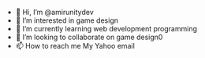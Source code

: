 - 👋 Hi, I’m @amirunitydev
- 👀 I’m interested in game design
- 🌱 I’m currently learning web development programming 
- 💞️ I’m looking to collaborate on game design0
- 📫 How to reach me My Yahoo email

<!---
amirunitydev/amirunitydev is a ✨ special ✨ repository because its `README.md` (this file) appears on your GitHub profile.
You can click the Preview link to take a look at your changes.
--->

